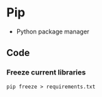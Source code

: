 # Pip
- Python package manager

## Code
### Freeze current libraries
`pip freeze > requirements.txt`